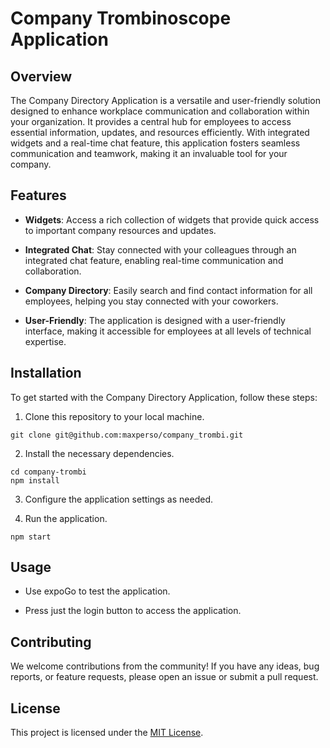 # Company Trombinoscope Application

## Overview

The Company Directory Application is a versatile and user-friendly solution designed to enhance workplace communication and collaboration within your organization. It provides a central hub for employees to access essential information, updates, and resources efficiently. With integrated widgets and a real-time chat feature, this application fosters seamless communication and teamwork, making it an invaluable tool for your company.

## Features

- **Widgets**: Access a rich collection of widgets that provide quick access to important company resources and updates.

- **Integrated Chat**: Stay connected with your colleagues through an integrated chat feature, enabling real-time communication and collaboration.

- **Company Directory**: Easily search and find contact information for all employees, helping you stay connected with your coworkers.

- **User-Friendly**: The application is designed with a user-friendly interface, making it accessible for employees at all levels of technical expertise.

## Installation

To get started with the Company Directory Application, follow these steps:

1. Clone this repository to your local machine.

```shell
git clone git@github.com:maxperso/company_trombi.git
```

2. Install the necessary dependencies.

```shell
cd company-trombi
npm install
```

3. Configure the application settings as needed.

4. Run the application.

```shell
npm start
```

## Usage

- Use expoGo to test the application.

- Press just the login button to access the application.

## Contributing

We welcome contributions from the community! If you have any ideas, bug reports, or feature requests, please open an issue or submit a pull request.

## License

This project is licensed under the [MIT License](LICENSE).
```
